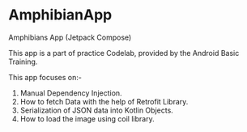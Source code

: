 # AmphibianApp
Amphibians App (Jetpack Compose)

This app is a part of practice Codelab, provided by the Android Basic Training.

This app focuses on:-
 
 1. Manual Dependency Injection.
 2. How to fetch Data with the help of Retrofit Library.
 3. Serialization of JSON data into Kotlin Objects.
 4. How to load the image using coil library.
 
 
